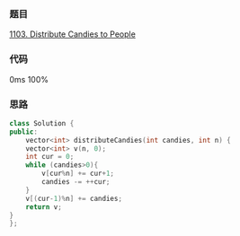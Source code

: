 ### 题目
[1103. Distribute Candies to People](https://leetcode-cn.com/problems/distribute-candies-to-people/submissions/)
### 代码
0ms 100%

### 思路
```c++
class Solution {
public:
    vector<int> distributeCandies(int candies, int n) {
	vector<int> v(n, 0);
	int cur = 0;
	while (candies>0){
		v[cur%n] += cur+1;
		candies -= ++cur;
	}
	v[(cur-1)%n] += candies;
	return v;
}
};
```
